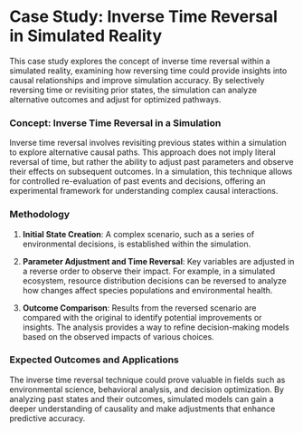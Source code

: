 # Case Study: Inverse Time Reversal in Simulated Reality

This case study explores the concept of inverse time reversal within a simulated reality, examining how reversing time could provide insights into causal relationships and improve simulation accuracy. By selectively reversing time or revisiting prior states, the simulation can analyze alternative outcomes and adjust for optimized pathways.

### Concept: Inverse Time Reversal in a Simulation

Inverse time reversal involves revisiting previous states within a simulation to explore alternative causal paths. This approach does not imply literal reversal of time, but rather the ability to adjust past parameters and observe their effects on subsequent outcomes. In a simulation, this technique allows for controlled re-evaluation of past events and decisions, offering an experimental framework for understanding complex causal interactions.

### Methodology

1. **Initial State Creation**: A complex scenario, such as a series of environmental decisions, is established within the simulation.
   
2. **Parameter Adjustment and Time Reversal**: Key variables are adjusted in a reverse order to observe their impact. For example, in a simulated ecosystem, resource distribution decisions can be reversed to analyze how changes affect species populations and environmental health.

3. **Outcome Comparison**: Results from the reversed scenario are compared with the original to identify potential improvements or insights. The analysis provides a way to refine decision-making models based on the observed impacts of various choices.

### Expected Outcomes and Applications

The inverse time reversal technique could prove valuable in fields such as environmental science, behavioral analysis, and decision optimization. By analyzing past states and their outcomes, simulated models can gain a deeper understanding of causality and make adjustments that enhance predictive accuracy.